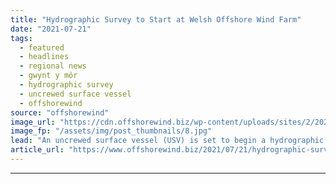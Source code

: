 ```yaml
---
title: "Hydrographic Survey to Start at Welsh Offshore Wind Farm"
date: "2021-07-21"
tags: 
  - featured
  - headlines
  - regional news
  - gwynt y môr
  - hydrographic survey
  - uncrewed surface vessel
  - offshorewind
source: "offshorewind"
image_url: "https://cdn.offshorewind.biz/wp-content/uploads/sites/2/2021/07/21132003/USV-on-hydrographic-survey-duty-at-Welsh-offshore-wind-farm.jpg"
image_fp: "/assets/img/post_thumbnails/8.jpg"
lead: "An uncrewed surface vessel (USV) is set to begin a hydrographic survey at the"
article_url: "https://www.offshorewind.biz/2021/07/21/hydrographic-survey-to-start-at-welsh-offshore-wind-farm/"
---
```


---
